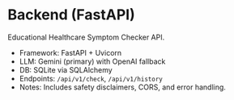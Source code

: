 # Backend (FastAPI)

Educational Healthcare Symptom Checker API.

- Framework: FastAPI + Uvicorn
- LLM: Gemini (primary) with OpenAI fallback
- DB: SQLite via SQLAlchemy
- Endpoints: `/api/v1/check`, `/api/v1/history`
- Notes: Includes safety disclaimers, CORS, and error handling.
